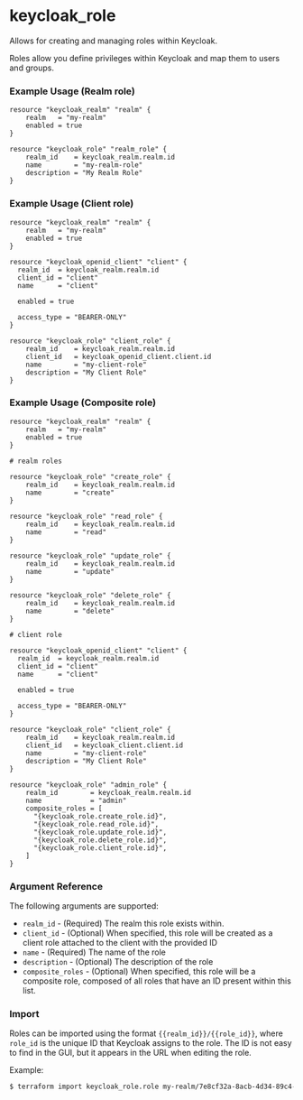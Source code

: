 # keycloak_role

Allows for creating and managing roles within Keycloak.

Roles allow you define privileges within Keycloak and map them to users
and groups.

### Example Usage (Realm role)

```hcl
resource "keycloak_realm" "realm" {
    realm   = "my-realm"
    enabled = true
}

resource "keycloak_role" "realm_role" {
    realm_id    = keycloak_realm.realm.id
    name        = "my-realm-role"
    description = "My Realm Role"
}
```

### Example Usage (Client role)

```hcl
resource "keycloak_realm" "realm" {
    realm   = "my-realm"
    enabled = true
}

resource "keycloak_openid_client" "client" {
  realm_id  = keycloak_realm.realm.id
  client_id = "client"
  name      = "client"

  enabled = true

  access_type = "BEARER-ONLY"
}

resource "keycloak_role" "client_role" {
    realm_id    = keycloak_realm.realm.id
    client_id   = keycloak_openid_client.client.id
    name        = "my-client-role"
    description = "My Client Role"
}
```

### Example Usage (Composite role)

```hcl
resource "keycloak_realm" "realm" {
    realm   = "my-realm"
    enabled = true
}

# realm roles

resource "keycloak_role" "create_role" {
    realm_id    = keycloak_realm.realm.id
    name        = "create"
}

resource "keycloak_role" "read_role" {
    realm_id    = keycloak_realm.realm.id
    name        = "read"
}

resource "keycloak_role" "update_role" {
    realm_id    = keycloak_realm.realm.id
    name        = "update"
}

resource "keycloak_role" "delete_role" {
    realm_id    = keycloak_realm.realm.id
    name        = "delete"
}

# client role

resource "keycloak_openid_client" "client" {
  realm_id  = keycloak_realm.realm.id
  client_id = "client"
  name      = "client"

  enabled = true

  access_type = "BEARER-ONLY"
}

resource "keycloak_role" "client_role" {
    realm_id    = keycloak_realm.realm.id
    client_id   = keycloak_client.client.id
    name        = "my-client-role"
    description = "My Client Role"
}

resource "keycloak_role" "admin_role" {
    realm_id        = keycloak_realm.realm.id
    name            = "admin"
    composite_roles = [
      "{keycloak_role.create_role.id}",
      "{keycloak_role.read_role.id}",
      "{keycloak_role.update_role.id}",
      "{keycloak_role.delete_role.id}",
      "{keycloak_role.client_role.id}",
    ]
}
```

### Argument Reference

The following arguments are supported:

- `realm_id` - (Required) The realm this role exists within.
- `client_id` - (Optional) When specified, this role will be created as
  a client role attached to the client with the provided ID
- `name` - (Required) The name of the role
- `description` - (Optional) The description of the role
- `composite_roles` - (Optional) When specified, this role will be a
  composite role, composed of all roles that have an ID present within
  this list.


### Import

Roles can be imported using the format `{{realm_id}}/{{role_id}}`, where
`role_id` is the unique ID that Keycloak assigns to the role. The ID is
not easy to find in the GUI, but it appears in the URL when editing the
role.

Example:

```bash
$ terraform import keycloak_role.role my-realm/7e8cf32a-8acb-4d34-89c4-04fb1d10ccad
```
